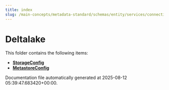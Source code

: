 ```yaml
---
title: index
slug: /main-concepts/metadata-standard/schemas/entity/services/connections/database/deltalake
---
```


# Deltalake

This folder contains the following items:

- [**StorageConfig**](/main-concepts/metadata-standard/schemas/entity/services/connections/database/deltalake/storageconfig)
- [**MetastoreConfig**](/main-concepts/metadata-standard/schemas/entity/services/connections/database/deltalake/metastoreconfig)


Documentation file automatically generated at 2025-08-12 05:39:47.683420+00:00.

